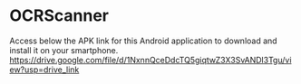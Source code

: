 # OCRScanner

Access below the APK link for this Android application to download and install it on your smartphone.
https://drive.google.com/file/d/1NxnnQceDdcTQ5giqtwZ3X3SvANDl3Tgu/view?usp=drive_link
